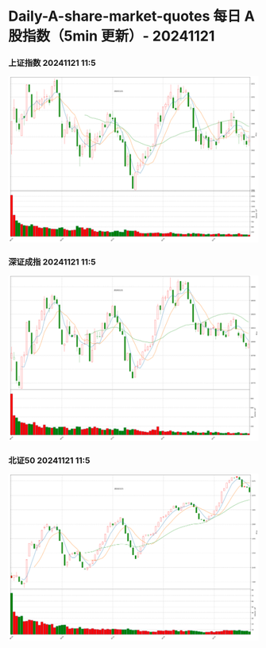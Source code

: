 
# Daily-A-share-market-quotes 每日 A 股指数（5min 更新）- 20241121

### 上证指数 20241121 11:5
![](./fig/2024/11/20241121-sh000001.png)

### 深证成指 20241121 11:5
![](./fig/2024/11/20241121-sz399001.png)

### 北证50 20241121 11:5
![](./fig/2024/11/20241121-bj899050.png)
